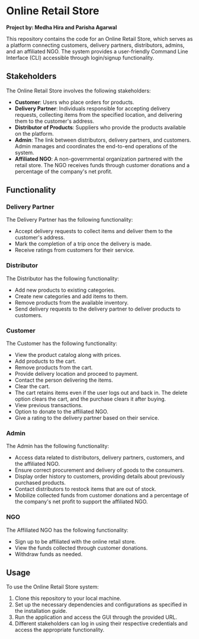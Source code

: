 # Online Retail Store

**Project by: Medha Hira and Parisha Agarwal**

This repository contains the code for an Online Retail Store, which serves as a platform connecting customers, delivery partners, distributors, admins, and an affiliated NGO. The system provides a user-friendly Command Line Interface (CLI) accessible through login/signup functionality.

## Stakeholders

The Online Retail Store involves the following stakeholders:

- **Customer**: Users who place orders for products.
- **Delivery Partner**: Individuals responsible for accepting delivery requests, collecting items from the specified location, and delivering them to the customer's address.
- **Distributor of Products**: Suppliers who provide the products available on the platform.
- **Admin**: The link between distributors, delivery partners, and customers. Admin manages and coordinates the end-to-end operations of the system.
- **Affiliated NGO**: A non-governmental organization partnered with the retail store. The NGO receives funds through customer donations and a percentage of the company's net profit.

## Functionality

### Delivery Partner

The Delivery Partner has the following functionality:

- Accept delivery requests to collect items and deliver them to the customer's address.
- Mark the completion of a trip once the delivery is made.
- Receive ratings from customers for their service.

### Distributor

The Distributor has the following functionality:

- Add new products to existing categories.
- Create new categories and add items to them.
- Remove products from the available inventory.
- Send delivery requests to the delivery partner to deliver products to customers.

### Customer

The Customer has the following functionality:

- View the product catalog along with prices.
- Add products to the cart.
- Remove products from the cart.
- Provide delivery location and proceed to payment.
- Contact the person delivering the items.
- Clear the cart.
- The cart retains items even if the user logs out and back in. The delete option clears the cart, and the purchase clears it after buying.
- View previous transactions.
- Option to donate to the affiliated NGO.
- Give a rating to the delivery partner based on their service.

### Admin

The Admin has the following functionality:

- Access data related to distributors, delivery partners, customers, and the affiliated NGO.
- Ensure correct procurement and delivery of goods to the consumers.
- Display order history to customers, providing details about previously purchased products.
- Contact distributors to restock items that are out of stock.
- Mobilize collected funds from customer donations and a percentage of the company's net profit to support the affiliated NGO.

### NGO

The Affiliated NGO has the following functionality:

- Sign up to be affiliated with the online retail store.
- View the funds collected through customer donations.
- Withdraw funds as needed.

## Usage

To use the Online Retail Store system:

1. Clone this repository to your local machine.
2. Set up the necessary dependencies and configurations as specified in the installation guide.
3. Run the application and access the GUI through the provided URL.
4. Different stakeholders can log in using their respective credentials and access the appropriate functionality.
